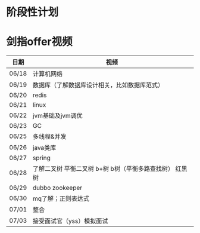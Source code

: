# 阶段性计划

# 剑指offer视频
 日期  | 视频
----  | ----
06/18 | 计算机网络
06/19 | 数据库（了解数据库设计相关，比如数据库范式）
06/20 | redis
06/21 | linux
06/22 | jvm基础及jvm调优 
06/23 | GC
06/25 | 多线程&并发
06/26 | java类库
06/27 | spring
06/28 | 了解二叉树 平衡二叉树 b+树 b树（平衡多路查找树） 红黑树
06/29 | dubbo zookeeper
06/30 | mq了解；正则表达式
07/01 | 整合
07/03 | 接受面试官（yss）模拟面试





















